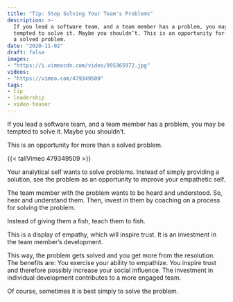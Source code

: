 ```yaml
---
title: "Tip: Stop Solving Your Team's Problems"
description: >-
  If you lead a software team, and a team member has a problem, you may be
  tempted to solve it. Maybe you shouldn’t. This is an opportunity for more than
  a solved problem.
date: "2020-11-02"
draft: false
images:
- "https://i.vimeocdn.com/video/995365972.jpg"
videos:
- "https://vimeo.com/479349509"
tags:
- tip
- leadership
- video-teaser
---
```



If you lead a software team, and a team member has a problem, you may be
tempted to solve it. Maybe you shouldn’t.

This is an opportunity for more than a solved problem.

<!--more-->


{{< tallVimeo 479349509 >}}

Your analytical self wants to solve problems. Instead of simply providing a
solution, see the problem as an opportunity to improve your empathetic self.

The team member with the problem wants to be heard and understood. So, hear and
understand them. Then, invest in them by coaching on a process for solving the
problem.

Instead of giving them a fish, teach them to fish.

This is a display of empathy, which will inspire trust. It is an investment in
the team member’s development.

This way, the problem gets solved and you get more from the resolution. The
benefits are: You exercise your ability to empathize.  You inspire trust and
therefore possibly increase your social influence.  The investment in
individual development contributes to a more engaged team.

Of course, sometimes it is best simply to solve the problem.
